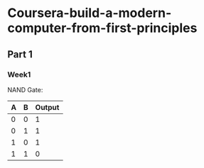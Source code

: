 # Coursera-build-a-modern-computer-from-first-principles

## Part 1

### Week1

NAND Gate:

| A    | B    | Output |
| :--- | ---- | ------ |
| 0    | 0    | 1      |
| 0    | 1    | 1      |
| 1    | 0    | 1      |
| 1    | 1    | 0      |

